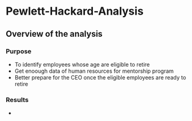 # Pewlett-Hackard-Analysis

## Overview of the analysis

### Purpose
  - To identify employees whose age are eligible to retire
  - Get enoough data of human resources for mentorship program
  - Better prepare for the CEO once the eligible employees are ready to retire 

### Results
  - 
